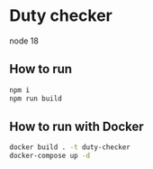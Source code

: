 # Duty checker

node 18

## How to run

```bash
npm i
npm run build
```

## How to run with Docker

```bash
docker build . -t duty-checker
docker-compose up -d
```
